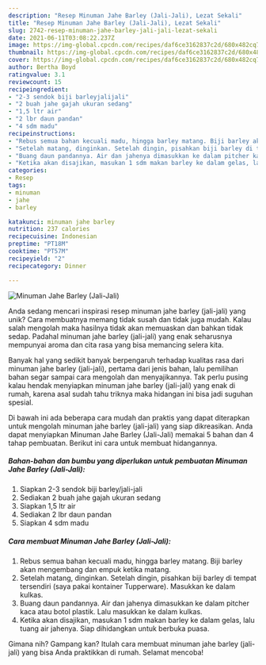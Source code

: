```yaml
---
description: "Resep Minuman Jahe Barley (Jali-Jali), Lezat Sekali"
title: "Resep Minuman Jahe Barley (Jali-Jali), Lezat Sekali"
slug: 2742-resep-minuman-jahe-barley-jali-jali-lezat-sekali
date: 2021-06-11T03:08:22.237Z
image: https://img-global.cpcdn.com/recipes/daf6ce3162837c2d/680x482cq70/minuman-jahe-barley-jali-jali-foto-resep-utama.jpg
thumbnail: https://img-global.cpcdn.com/recipes/daf6ce3162837c2d/680x482cq70/minuman-jahe-barley-jali-jali-foto-resep-utama.jpg
cover: https://img-global.cpcdn.com/recipes/daf6ce3162837c2d/680x482cq70/minuman-jahe-barley-jali-jali-foto-resep-utama.jpg
author: Bertha Boyd
ratingvalue: 3.1
reviewcount: 15
recipeingredient:
- "2-3 sendok biji barleyjalijali"
- "2 buah jahe gajah ukuran sedang"
- "1,5 ltr air"
- "2 lbr daun pandan"
- "4 sdm madu"
recipeinstructions:
- "Rebus semua bahan kecuali madu, hingga barley matang. Biji barley akan mengembang dan empuk ketika matang."
- "Setelah matang, dinginkan. Setelah dingin, pisahkan biji barley di tempat tersendiri (saya pakai kontainer Tupperware). Masukkan ke dalam kulkas."
- "Buang daun pandannya. Air dan jahenya dimasukkan ke dalam pitcher kaca atau botol plastik. Lalu masukkan ke dalam kulkas."
- "Ketika akan disajikan, masukan 1 sdm makan barley ke dalam gelas, lalu tuang air jahenya. Siap dihidangkan untuk berbuka puasa."
categories:
- Resep
tags:
- minuman
- jahe
- barley

katakunci: minuman jahe barley 
nutrition: 237 calories
recipecuisine: Indonesian
preptime: "PT18M"
cooktime: "PT57M"
recipeyield: "2"
recipecategory: Dinner

---
```



![Minuman Jahe Barley (Jali-Jali)](https://img-global.cpcdn.com/recipes/daf6ce3162837c2d/680x482cq70/minuman-jahe-barley-jali-jali-foto-resep-utama.jpg)

Anda sedang mencari inspirasi resep minuman jahe barley (jali-jali) yang unik? Cara membuatnya memang tidak susah dan tidak juga mudah. Kalau salah mengolah maka hasilnya tidak akan memuaskan dan bahkan tidak sedap. Padahal minuman jahe barley (jali-jali) yang enak seharusnya mempunyai aroma dan cita rasa yang bisa memancing selera kita.



Banyak hal yang sedikit banyak berpengaruh terhadap kualitas rasa dari minuman jahe barley (jali-jali), pertama dari jenis bahan, lalu pemilihan bahan segar sampai cara mengolah dan menyajikannya. Tak perlu pusing kalau hendak menyiapkan minuman jahe barley (jali-jali) yang enak di rumah, karena asal sudah tahu triknya maka hidangan ini bisa jadi suguhan spesial.


Di bawah ini ada beberapa cara mudah dan praktis yang dapat diterapkan untuk mengolah minuman jahe barley (jali-jali) yang siap dikreasikan. Anda dapat menyiapkan Minuman Jahe Barley (Jali-Jali) memakai 5 bahan dan 4 tahap pembuatan. Berikut ini cara untuk membuat hidangannya.

<!--inarticleads1-->

##### Bahan-bahan dan bumbu yang diperlukan untuk pembuatan Minuman Jahe Barley (Jali-Jali):

1. Siapkan 2-3 sendok biji barley/jali-jali
1. Sediakan 2 buah jahe gajah ukuran sedang
1. Siapkan 1,5 ltr air
1. Sediakan 2 lbr daun pandan
1. Siapkan 4 sdm madu




<!--inarticleads2-->

##### Cara membuat Minuman Jahe Barley (Jali-Jali):

1. Rebus semua bahan kecuali madu, hingga barley matang. Biji barley akan mengembang dan empuk ketika matang.
1. Setelah matang, dinginkan. Setelah dingin, pisahkan biji barley di tempat tersendiri (saya pakai kontainer Tupperware). Masukkan ke dalam kulkas.
1. Buang daun pandannya. Air dan jahenya dimasukkan ke dalam pitcher kaca atau botol plastik. Lalu masukkan ke dalam kulkas.
1. Ketika akan disajikan, masukan 1 sdm makan barley ke dalam gelas, lalu tuang air jahenya. Siap dihidangkan untuk berbuka puasa.




Gimana nih? Gampang kan? Itulah cara membuat minuman jahe barley (jali-jali) yang bisa Anda praktikkan di rumah. Selamat mencoba!

